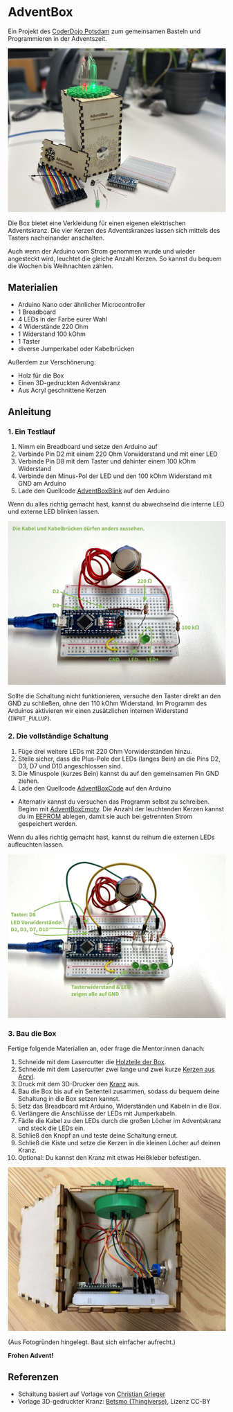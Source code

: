 # AdventBox

Ein Projekt des [CoderDojo Potsdam](https://coderdojopotsdam.github.io/) zum gemeinsamen Basteln und Programmieren in der Adventszeit.

![Schaubild AdventBox](box.jpg)

Die Box bietet eine Verkleidung für einen eigenen elektrischen Adventskranz.
Die vier Kerzen des Adventskranzes lassen sich mittels des Tasters nacheinander anschalten.

Auch wenn der Arduino vom Strom genommen wurde und wieder angesteckt wird, leuchtet die gleiche Anzahl Kerzen. So kannst du bequem die Wochen bis Weihnachten zählen.

## Materialien

- Arduino Nano oder ähnlicher Microcontroller
- 1 Breadboard
- 4 LEDs in der Farbe eurer Wahl
- 4 Widerstände 220 Ohm
- 1 Widerstand 100 kOhm
- 1 Taster
- diverse Jumperkabel oder Kabelbrücken

Außerdem zur Verschönerung:

- Holz für die Box
- Einen 3D-gedruckten Adventskranz
- Aus Acryl geschnittene Kerzen

## Anleitung

### 1. Ein Testlauf

1. Nimm ein Breadboard und setze den Arduino auf
2. Verbinde Pin D2 mit einem 220 Ohm Vorwiderstand und mit einer LED
3. Verbinde Pin D8 mit dem Taster und dahinter einem 100 kOhm Widerstand
4. Verbinde den Minus-Pol der LED und den 100 kOhm Widerstand mit GND am Arduino
5. Lade den Quellcode [AdventBoxBlink](AdventBoxBlink/) auf den Arduino

Wenn du alles richtig gemacht hast, kannst du abwechselnd die interne LED und externe LED blinken lassen.

![Schaubild Testlauf](schritt01.jpg)

Sollte die Schaltung nicht funktionieren, versuche den Taster direkt an den GND zu schließen, ohne den 110 kOhm Widerstand. Im Programm des Arduinos aktivieren wir einen zusätzlichen internen Widerstand (`INPUT_PULLUP`).


### 2. Die vollständige Schaltung

1. Füge drei weitere LEDs mit 220 Ohm Vorwiderständen hinzu.
2. Stelle sicher, dass die Plus-Pole der LEDs (langes Bein) an die Pins D2, D3, D7 und D10 angeschlossen sind.
3. Die Minuspole (kurzes Bein) kannst du auf den gemeinsamen Pin GND ziehen.
4. Lade den Quellcode [AdventBoxCode](AdventBoxCode/) auf den Arduino
  * Alternativ kannst du versuchen das Programm selbst zu schreiben. Beginn mit [AdventBoxEmpty](AdventBoxEmpty/). Die Anzahl der leuchtenden Kerzen kannst du im [EEPROM](https://docs.arduino.cc/learn/built-in-libraries/eeprom/) ablegen, damit sie auch bei getrennten Strom gespeichert werden.

Wenn du alles richtig gemacht hast, kannst du reihum die externen LEDs aufleuchten lassen.

![Schaubild Schaltung](schritt02.jpg)

### 3. Bau die Box


Fertige folgende Materialien an, oder frage die Mentor:innen danach:

1. Schneide mit dem Lasercutter die [Holzteile der Box](Lasercuttervorlagen/kasten_schnitt.02mm.svg).
2. Schneide mit dem Lasercutter zwei lange und zwei kurze [Kerzen aus Acryl](Lasercuttervorlagen/kerzen.svg).
3. Druck mit dem 3D-Drucker den [Kranz](kranz.stl) aus.
4. Bau die Box bis auf ein Seitenteil zusammen, sodass du bequem deine Schaltung in die Box setzen kannst.
5. Setz das Breadboard mit Arduino, Widerständen und Kabeln in die Box.
6. Verlängere die Anschlüsse der LEDs mit Jumperkabeln.
6. Fädle die Kabel zu den LEDs durch die großen Löcher im Adventskranz und steck die LEDs ein.
7. Schließ den Knopf an und teste deine Schaltung erneut.
8. Schließ die Kiste und setze die Kerzen in die kleinen Löcher auf deinen Kranz.
9. Optional: Du kannst den Kranz mit etwas Heißkleber befestigen.

![Schaubild offene Kiste](schritt03.jpg)

(Aus Fotogründen hingelegt. Baut sich einfacher aufrecht.)

**Frohen Advent!**

## Referenzen

* Schaltung basiert auf Vorlage von [Christian Grieger](https://elektro.turanis.de/html/prj404/index.html)
* Vorlage 3D-gedruckter Kranz: [Betsmo (Thingiverse)](https://www.thingiverse.com/thing:1937138), Lizenz CC-BY

